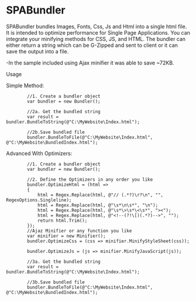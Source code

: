 # SPABundler
SPABundler bundles Images, Fonts, Css, Js and Html into a single html file. It is intended to optimize performance for Single Page Applications.
You can integrate your minifying methods for CSS, JS, and HTML. The bundler can either return a string which can be G-Zipped and sent to client 
or it can save the output into a file.

-In the sample included using Ajax minifier it was able to save ~72KB.  

Usage 

Simple Method:

            //1. Create a bundler object
            var bundler = new Bundler();

			//2a. Get the bundled string
            var result = bundler.BundleToString(@"C:\MyWebsite\Index.html");

            //2b.Save bundled file 
			bundler.BundleToFile(@"C:\MyWebsite\Index.html", @"C:\MyWebsite\BundledIndex.html");


Advanced With Optimizers:

			//1. Create a bundler object
            var bundler = new Bundler();

			//2. Define the Optimizers in any order you like
            bundler.OptimizeHtml = (html =>
            {
                html = Regex.Replace(html, @"// (.*?)\r?\n", "", RegexOptions.Singleline);
                html = Regex.Replace(html, @"\s*\n\s*", "\n");
                html = Regex.Replace(html, @"\s*\>\s*\<\s*", "><");
                html = Regex.Replace(html, @"<!--(?!\[)(.*?)-->", "");
                return html.Trim();
            });
			//Ajaz Minifier or any function you like
            var minifier = new Minifier();
            bundler.OptimizeCss = (css => minifier.MinifyStyleSheet(css));

            bundler.OptimizeJs = (js => minifier.MinifyJavaScript(js));

			//3a. Get the bundled string
            var result = bundler.BundleToString(@"C:\MyWebsite\Index.html");

            //3b.Save bundled file 
			bundler.BundleToFile(@"C:\MyWebsite\Index.html", @"C:\MyWebsite\BundledIndex.html");


